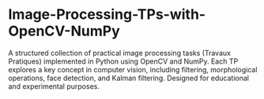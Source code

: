 # Image-Processing-TPs-with-OpenCV-NumPy
A structured collection of practical image processing tasks (Travaux Pratiques) implemented in Python using OpenCV and NumPy. Each TP explores a key concept in computer vision, including filtering, morphological operations, face detection, and Kalman filtering. Designed for educational and experimental purposes.
